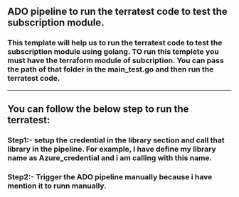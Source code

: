 ## ADO pipeline to run the terratest code to test the subscription module.

### This template will help us to run the terratest code to test the subscription module using golang. TO run this templete you must have the terraform module of subcription. You can pass the path of that folder in the main_test.go and then run the terratest code.
----------
## You can follow the below step to run the terratest:

### Step1:- setup the credential in the library section and call that library in the pipeline. For example, I have define my library name as Azure_credential and i am calling with this name.


### Step2:- Trigger the ADO pipeline manually because i have mention it to runn manually.